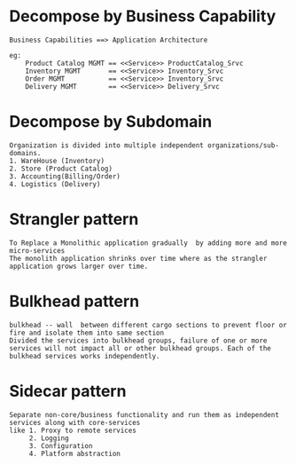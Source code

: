 # Decompose by Business Capability

	Business Capabilities ==> Application Architecture
	
	eg:
		Product Catalog MGMT == <<Service>> ProductCatalog_Srvc
		Inventory MGMT		 == <<Service>> Inventory_Srvc
		Order MGMT			 == <<Service>> Inventory_Srvc
		Delivery MGMT		 == <<Service>> Delivery_Srvc

# Decompose by Subdomain
	Organization is divided into multiple independent organizations/sub-domains.
	1. WareHouse (Inventory)
	2. Store (Product Catalog)
	3. Accounting(Billing/Order)
	4. Logistics (Delivery)
# Strangler pattern
	To Replace a Monolithic application gradually  by adding more and more micro-services
	The monolith application shrinks over time where as the strangler application grows larger over time.
	
# Bulkhead pattern
	bulkhead -- wall  between different cargo sections to prevent floor or fire and isolate them into same section
	Divided the services into bulkhead groups, failure of one or more services will not impact all or other bulkhead groups. Each of the bulkhead services works independently.

# Sidecar pattern
	Separate non-core/business functionality and run them as independent services along with core-services
	like 1. Proxy to remote services
	     2. Logging
	     3. Configuration
	     4. Platform abstraction
    
	